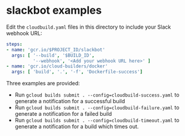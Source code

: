 # slackbot examples

Edit the `cloudbuild.yaml` files in this directory to include your Slack webhook URL:

```yaml
steps:
- name: 'gcr.io/$PROJECT_ID/slackbot'
  args: [ '--build', '$BUILD_ID',
          '--webhook', '<Add your webhook URL here>' ]
- name: 'gcr.io/cloud-builders/docker'
  args: [ 'build', '.', '-f', 'Dockerfile-success']
```

Three examples are provided:

* Run `gcloud builds submit . --config=cloudbuild-success.yaml` to generate a notification for a successful build
* Run `gcloud builds submit . --config=cloudbuild-failure.yaml` to generate a notification for a failed build
* Run `gcloud builds submit . --config=cloudbuild-timeout.yaml` to generate a notification for a build which times out.

